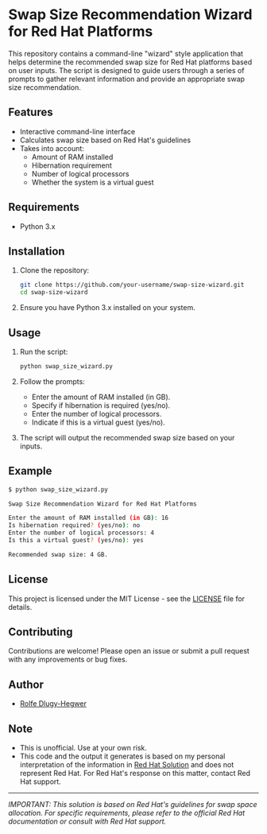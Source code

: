 # Swap Size Recommendation Wizard for Red Hat Platforms

This repository contains a command-line "wizard" style application that helps determine the recommended swap size for Red Hat platforms based on user inputs. The script is designed to guide users through a series of prompts to gather relevant information and provide an appropriate swap size recommendation.

## Features

- Interactive command-line interface
- Calculates swap size based on Red Hat's guidelines
- Takes into account:
  - Amount of RAM installed
  - Hibernation requirement
  - Number of logical processors
  - Whether the system is a virtual guest

## Requirements

- Python 3.x

## Installation

1. Clone the repository:

    ```sh
    git clone https://github.com/your-username/swap-size-wizard.git
    cd swap-size-wizard
    ```

2. Ensure you have Python 3.x installed on your system.

## Usage

1. Run the script:

    ```sh
    python swap_size_wizard.py
    ```

2. Follow the prompts:
    - Enter the amount of RAM installed (in GB).
    - Specify if hibernation is required (yes/no).
    - Enter the number of logical processors.
    - Indicate if this is a virtual guest (yes/no).

3. The script will output the recommended swap size based on your inputs.

## Example

```sh
$ python swap_size_wizard.py

Swap Size Recommendation Wizard for Red Hat Platforms

Enter the amount of RAM installed (in GB): 16
Is hibernation required? (yes/no): no
Enter the number of logical processors: 4
Is this a virtual guest? (yes/no): yes

Recommended swap size: 4 GB.
```

## License

This project is licensed under the MIT License - see the [LICENSE](LICENSE) file for details.

## Contributing

Contributions are welcome! Please open an issue or submit a pull request with any improvements or bug fixes.

## Author

- [Rolfe Dlugy-Hegwer](https://github.com/rolfedh)

## Note

- This is unofficial. Use at your own risk.
- This code and the output it generates is based on my personal interpretation of the information in [Red Hat Solution](https://access.redhat.com/solutions/15244) and does not represent Red Hat. For Red Hat's response on this matter, contact Red Hat support.

---

*IMPORTANT: This solution is based on Red Hat's guidelines for swap space allocation. For specific requirements, please refer to the official Red Hat documentation or consult with Red Hat support.*
